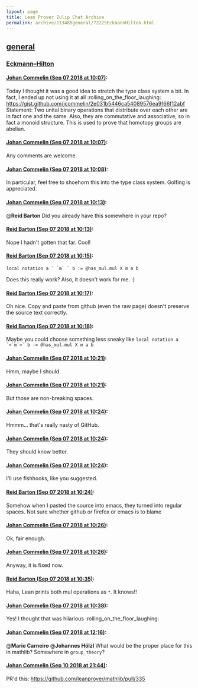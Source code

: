 ```yaml
---
layout: page
title: Lean Prover Zulip Chat Archive 
permalink: archive/113488general/72225EckmannHilton.html
---
```


## [general](index.html)
### [Eckmann–Hilton](72225EckmannHilton.html)

#### [Johan Commelin (Sep 07 2018 at 10:07)](https://leanprover.zulipchat.com/#narrow/stream/113488-general/topic/Eckmann%E2%80%93Hilton/near/133496192):
Today I thought it was a good idea to stretch the type class system a bit. In fact, I ended up not using it at all :rolling_on_the_floor_laughing:
https://gist.github.com/jcommelin/2e031b5446ca54089576ea9f66f12abf
Statement: Two unital binary operations that distribute over each other are in fact one and the same. Also, they are commutative and associative, so in fact a monoid structure.
This is used to prove that homotopy groups are abelian.

#### [Johan Commelin (Sep 07 2018 at 10:07)](https://leanprover.zulipchat.com/#narrow/stream/113488-general/topic/Eckmann%E2%80%93Hilton/near/133496199):
Any comments are welcome.

#### [Johan Commelin (Sep 07 2018 at 10:08)](https://leanprover.zulipchat.com/#narrow/stream/113488-general/topic/Eckmann%E2%80%93Hilton/near/133496250):
In particular, feel free to shoehorn this into the type class system.
Golfing is appreciated.

#### [Johan Commelin (Sep 07 2018 at 10:13)](https://leanprover.zulipchat.com/#narrow/stream/113488-general/topic/Eckmann%E2%80%93Hilton/near/133496443):
@**Reid Barton** Did you already have this somewhere in your repo?

#### [Reid Barton (Sep 07 2018 at 10:13)](https://leanprover.zulipchat.com/#narrow/stream/113488-general/topic/Eckmann%E2%80%93Hilton/near/133496454):
Nope I hadn't gotten that far. Cool!

#### [Reid Barton (Sep 07 2018 at 10:15)](https://leanprover.zulipchat.com/#narrow/stream/113488-general/topic/Eckmann%E2%80%93Hilton/near/133496542):
```lean
local notation a ` `m` ` b := @has_mul.mul X m a b
```
Does this really work? Also, it doesn't work for me. :)

#### [Reid Barton (Sep 07 2018 at 10:17)](https://leanprover.zulipchat.com/#narrow/stream/113488-general/topic/Eckmann%E2%80%93Hilton/near/133496632):
Oh nice. Copy and paste from github (even the raw page) doesn't preserve the source text correctly.

#### [Reid Barton (Sep 07 2018 at 10:18)](https://leanprover.zulipchat.com/#narrow/stream/113488-general/topic/Eckmann%E2%80%93Hilton/near/133496705):
Maybe you could choose something less sneaky like ``local notation a `<`m`>` b := @has_mul.mul X m a b``

#### [Johan Commelin (Sep 07 2018 at 10:21)](https://leanprover.zulipchat.com/#narrow/stream/113488-general/topic/Eckmann%E2%80%93Hilton/near/133496835):
Hmm, maybe I should.

#### [Johan Commelin (Sep 07 2018 at 10:21)](https://leanprover.zulipchat.com/#narrow/stream/113488-general/topic/Eckmann%E2%80%93Hilton/near/133496843):
But those are non-breaking spaces.

#### [Johan Commelin (Sep 07 2018 at 10:24)](https://leanprover.zulipchat.com/#narrow/stream/113488-general/topic/Eckmann%E2%80%93Hilton/near/133496999):
Hmmm... that's really nasty of GitHub.

#### [Johan Commelin (Sep 07 2018 at 10:24)](https://leanprover.zulipchat.com/#narrow/stream/113488-general/topic/Eckmann%E2%80%93Hilton/near/133497000):
They should know better.

#### [Johan Commelin (Sep 07 2018 at 10:24)](https://leanprover.zulipchat.com/#narrow/stream/113488-general/topic/Eckmann%E2%80%93Hilton/near/133497006):
I'll use fishhooks, like you suggested.

#### [Reid Barton (Sep 07 2018 at 10:24)](https://leanprover.zulipchat.com/#narrow/stream/113488-general/topic/Eckmann%E2%80%93Hilton/near/133497009):
Somehow when I pasted the source into emacs, they turned into regular spaces.
Not sure whether github or firefox or emacs is to blame

#### [Johan Commelin (Sep 07 2018 at 10:26)](https://leanprover.zulipchat.com/#narrow/stream/113488-general/topic/Eckmann%E2%80%93Hilton/near/133497108):
Ok, fair enough.

#### [Johan Commelin (Sep 07 2018 at 10:26)](https://leanprover.zulipchat.com/#narrow/stream/113488-general/topic/Eckmann%E2%80%93Hilton/near/133497111):
Anyway, it is fixed now.

#### [Reid Barton (Sep 07 2018 at 10:35)](https://leanprover.zulipchat.com/#narrow/stream/113488-general/topic/Eckmann%E2%80%93Hilton/near/133497452):
Haha, Lean prints both mul operations as `*`. It knows!!

#### [Johan Commelin (Sep 07 2018 at 10:38)](https://leanprover.zulipchat.com/#narrow/stream/113488-general/topic/Eckmann%E2%80%93Hilton/near/133497578):
Yes! I thought that was hilarious :rolling_on_the_floor_laughing:

#### [Johan Commelin (Sep 07 2018 at 12:16)](https://leanprover.zulipchat.com/#narrow/stream/113488-general/topic/Eckmann%E2%80%93Hilton/near/133501859):
@**Mario Carneiro** @**Johannes Hölzl** What would be the proper place for this in mathlib? Somewhere in `group_theory`?

#### [Johan Commelin (Sep 10 2018 at 21:44)](https://leanprover.zulipchat.com/#narrow/stream/113488-general/topic/Eckmann%E2%80%93Hilton/near/133684290):
PR'd this: https://github.com/leanprover/mathlib/pull/335

